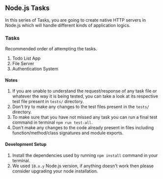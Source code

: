 ## Node.js Tasks
In this series of Tasks, you are going to create native HTTP servers in Node.js which will handle different kinds of application logics.



### Tasks
Recommended order of attempting the tasks.
1. Todo List App
2. File Server
3. Authentication System

#### Notes
1. If you are unable to understand the request/response of any task file or whatever the way it is being tested, you can take a look at its respective test file present in `tests/` directory.
2. Don't try to make any changes to the test files present in the `tests/` directory.
3. To make sure that you have not missed any task you can run a final test command in terminal `npm run test-all`.
4. Don't make any changes to the code already present in files including function/method/class signatures and module exports.

#### Development Setup
1. Install the dependencies used by running `npm install` command in your terminal.
2. We used `18.x.y` Node.js version, if anything doesn't work then please consider upgrading your node installation.

